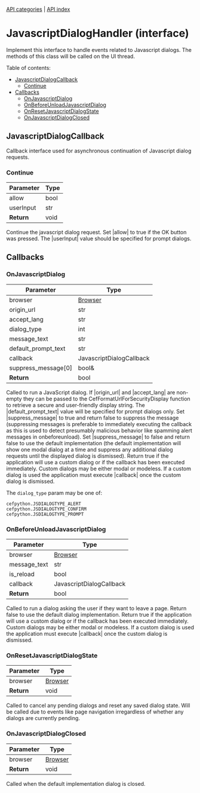 [API categories](API-categories.md) | [API index](API-index.md)


# JavascriptDialogHandler (interface)

Implement this interface to handle events related to Javascript dialogs. The methods of this class will be called on the UI thread.


Table of contents:
* [JavascriptDialogCallback](#javascriptdialogcallback)
  * [Continue](#continue)
* [Callbacks](#callbacks)
  * [OnJavascriptDialog](#onjavascriptdialog)
  * [OnBeforeUnloadJavascriptDialog](#onbeforeunloadjavascriptdialog)
  * [OnResetJavascriptDialogState](#onresetjavascriptdialogstate)
  * [OnJavascriptDialogClosed](#onjavascriptdialogclosed)


## JavascriptDialogCallback

Callback interface used for asynchronous continuation of Javascript dialog
requests.


### Continue

| Parameter | Type |
| --- | --- |
| allow | bool |
| userInput | str |
| __Return__ | void |

Continue the javascript dialog request. Set |allow| to true if the OK button was
pressed. The |userInput| value should be specified for prompt dialogs.


## Callbacks


### OnJavascriptDialog

| Parameter | Type |
| --- | --- |
| browser | [Browser](Browser.md) |
| origin_url | str |
| accept_lang | str |
| dialog_type | int |
| message_text | str |
| default_prompt_text | str |
| callback | JavascriptDialogCallback |
| suppress_message[0] | bool& |
| __Return__ | bool |

Called to run a JavaScript dialog. If |origin_url| and |accept_lang| are
non-empty they can be passed to the CefFormatUrlForSecurityDisplay function
to retrieve a secure and user-friendly display string. The
|default_prompt_text| value will be specified for prompt dialogs only. Set
|suppress_message| to true and return false to suppress the message
(suppressing messages is preferable to immediately executing the callback
as this is used to detect presumably malicious behavior like spamming alert
messages in onbeforeunload). Set |suppress_message| to false and return
false to use the default implementation (the default implementation will
show one modal dialog at a time and suppress any additional dialog requests
until the displayed dialog is dismissed). Return true if the application
will use a custom dialog or if the callback has been executed immediately.
Custom dialogs may be either modal or modeless. If a custom dialog is used
the application must execute |callback| once the custom dialog is
dismissed.

The `dialog_type` param may be one of:
```
cefpython.JSDIALOGTYPE_ALERT
cefpython.JSDIALOGTYPE_CONFIRM
cefpython.JSDIALOGTYPE_PROMPT
```


### OnBeforeUnloadJavascriptDialog

| Parameter | Type |
| --- | --- |
| browser | [Browser](Browser.md) |
| message_text | str |
| is_reload | bool |
| callback | JavascriptDialogCallback |
| __Return__ | bool |

Called to run a dialog asking the user if they want to leave a page. Return
false to use the default dialog implementation. Return true if the
application will use a custom dialog or if the callback has been executed
immediately. Custom dialogs may be either modal or modeless. If a custom
dialog is used the application must execute |callback| once the custom
dialog is dismissed.


### OnResetJavascriptDialogState

| Parameter | Type |
| --- | --- |
| browser | [Browser](Browser.md) |
| __Return__ | void |

Called to cancel any pending dialogs and reset any saved dialog state. Will
be called due to events like page navigation irregardless of whether any
dialogs are currently pending.


### OnJavascriptDialogClosed

| Parameter | Type |
| --- | --- |
| browser | [Browser](Browser.md) |
| __Return__ | void |

Called when the default implementation dialog is closed.

